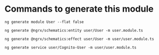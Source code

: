 # Commands to generate this module

`ng generate module User --flat false`

`ng generate @ngrx/schematics:entity user/User -m user.module.ts`

`ng generate @ngrx/schematics:effect user/User -m user/user.module.ts`

`ng generate service user/Cognito-User -m user/user.module.ts`
